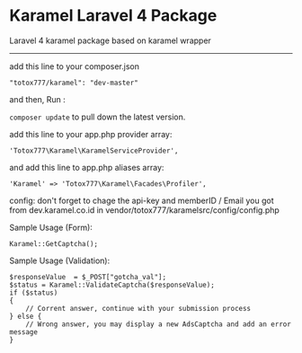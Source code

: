 Karamel Laravel 4 Package
====================

Laravel 4 karamel package based on karamel wrapper

------------

add this line to your composer.json

    "totox777/karamel": "dev-master"
    
and then, Run :

`composer update` to pull down the latest version.

add this line to your app.php provider array:

    'Totox777\Karamel\KaramelServiceProvider',
    
and add this line to app.php aliases array:

    'Karamel' => 'Totox777\Karamel\Facades\Profiler',
    
config: don't forget to chage the api-key and memberID / Email you got from dev.karamel.co.id in vendor/totox777/karamelsrc/config/config.php


Sample Usage (Form):

    Karamel::GetCaptcha();
    
Sample Usage (Validation):

    $responseValue  = $_POST["gotcha_val"];
    $status = Karamel::ValidateCaptcha($responseValue);
    if ($status)
    {
    	// Corrent answer, continue with your submission process
    } else {
    	// Wrong answer, you may display a new AdsCaptcha and add an error message
    }
